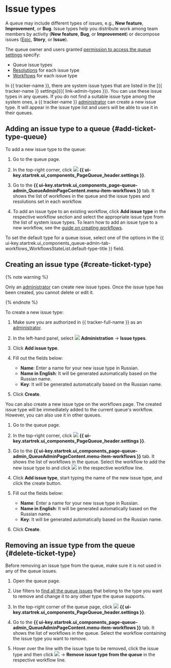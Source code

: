 # Issue types

A queue may include different types of issues, e.g., **New feature**, **Improvement**, or **Bug**. Issue types help you distribute work among team members by activity (**New feature**, **Bug**, or **Improvement**) or decompose issues ([Epic](epic-new.md), **Story**, or **Issue**).

The queue owner and users granted [permission to access the queue settings](queue-access.md) specify:

* Queue issue types
* [Resolutions](create-resolution.md) for each issue type
* [Workflows](add-workflow.md) for each issue type

In {{ tracker-name }}, there are system issue types that are listed in the [{{ tracker-name }} settings]({{ link-admin-types }}). You can use these issue types in any queues. If you do not find a suitable issue type among the system ones, a {{ tracker-name }} [administrator](../role-model.md) can create a new issue type. It will appear in the issue type list and users will be able to use it in their queues.

## Adding an issue type to a queue {#add-ticket-type-queue}

To add a new issue type to the queue:

1. Go to the queue page.

1. In the top-right corner, click ![](../../_assets/tracker/svg/settings-old.svg) **{{ ui-key.startrek.ui_components_PageQueue_header.settings }}**.

1. Go to the **{{ ui-key.startrek.ui_components_page-queue-admin_QueueAdminPageContent.menu-item-workflows }}** tab. It shows the list of workflows in the queue and the issue types and resolutions set in each workflow.

1. To add an issue type to an existing workflow, click **Add issue type** in the respective workflow section and select the appropriate issue type from the list of system issue types. To learn how to add an issue type to a new workflow, see the [guide on creating workflows](add-workflow.md#create).

To set the default type for a queue issue, select one of the options in the {{ ui-key.startrek.ui_components_queue-admin-tab-workflows_WorkflowsStateList.default-type-title }} field.

## Creating an issue type {#create-ticket-type}

{% note warning %}

Only an [administrator](../role-model.md) can create new issue types. Once the issue type has been created, you cannot delete or edit it.

{% endnote %}

To create a new issue type:

1. Make sure you are authorized in {{ tracker-full-name }} as an [administrator](../role-model.md).

1. In the left-hand panel, select ![](../../_assets/tracker/svg/admin.svg) **Administration** → **Issue types**.

1. Click **Add issue type**.

1. Fill out the fields below:
   * **Name**: Enter a name for your new issue type in Russian.
   * **Name in English**: It will be generated automatically based on the Russian name.
   * **Key**: It will be generated automatically based on the Russian name.

1. Click **Create**.

You can also create a new issue type on the workflows page. The created issue type will be immediately added to the current queue's workflow. However, you can also use it in other queues.

1. Go to the queue page.

1. In the top-right corner, click ![](../../_assets/tracker/svg/settings-old.svg) **{{ ui-key.startrek.ui_components_PageQueue_header.settings }}**.

1. Go to the **{{ ui-key.startrek.ui_components_page-queue-admin_QueueAdminPageContent.menu-item-workflows }}** tab. It shows the list of workflows in the queue. Select the workflow to add the new issue type to and click ![](../../_assets/tracker/svg/arrow.svg) in the respective workflow line.

1. Click **Add issue type**, start typing the name of the new issue type, and click the create button.

1. Fill out the fields below:
   * **Name**: Enter a name for your new issue type in Russian.
   * **Name in English**: It will be generated automatically based on the Russian name.
   * **Key**: It will be generated automatically based on the Russian name.

1. Click **Create**.

## Removing an issue type from the queue {#delete-ticket-type}

Before removing an issue type from the queue, make sure it is not used in any of the queue issues.

1. Open the queue page.

1. Use filters to [find all the queue issues](quick-filters.md) that belong to the type you want to remove and change it to any other type the queue supports.

1. In the top-right corner of the queue page, click ![](../../_assets/tracker/svg/settings-old.svg) **{{ ui-key.startrek.ui_components_PageQueue_header.settings }}**.

1. Go to the **{{ ui-key.startrek.ui_components_page-queue-admin_QueueAdminPageContent.menu-item-workflows }}** tab. It shows the list of workflows in the queue. Select the workflow containing the issue type you want to remove.

1. Hover over the line with the issue type to be removed, click the issue type and then click ![](../../_assets/tracker/svg/actions.svg) → **Remove issue type from the queue** in the respective workflow line.
